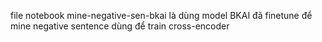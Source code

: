 file notebook mine-negative-sen-bkai là dùng model BKAI đã finetune để mine negative sentence dùng để train cross-encoder
